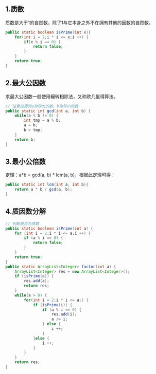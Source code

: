 ## 1.质数

质数是大于1的自然数，除了1与它本身之外不在拥有其他的因数的自然数。

```java
public static boolean isPrime(int x){
    for(int i = 2;i * i <= x;i ++) {
        if(x % i == 0) {
            return false;
        }
    }
    return true;
}
```

## 2.最大公因数

求最大公因数一般使用辗转相除法，又称欧几里得算法。

```java
// 注意这里的a为较大的数，b为较小的数
public static int gcd(int a, int b) {
    while(a % b != 0) {
        int tmp = a % b;
        a = b;
        b = tmp;
    }
    return b;
}
```



## 3.最小公倍数

定理：a*b = gcd(a, b) * lcm(a, b)，根据此定理可得：

```java
public static int lcm(int a, int b){
    return a * b / gcd(a, b);
}
```



## 4.质因数分解

```java
// 判断是否为质数
public static boolean isPrime(int a) {
    for (int i = 2;i * i <= a;i ++) {
        if (a % i == 0) {
            return false;
        }
    }
    return true;
}
public static ArrayList<Integer> factor(int a) {
    ArrayList<Integer> res = new ArrayList<Integer>();
    if (isPrime(a)) {
        res.add(a);
        return res;
    }
    while(a > 0) {
        for(int i = 2;i * i <= a;) {
            if (isPrime(i)) {
                if (a % i == 0) {
                    res.add(i);
                    a /= i;
                } else {
                    i ++;
                }
            }else {
                i ++;
            }
        }
    }
    return res;
}
```


